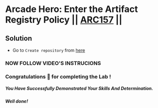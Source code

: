 # Arcade Hero: Enter the Artifact Registry Policy || [ARC157](https://www.cloudskillsboost.google/focuses/89732?parent=catalog) ||

## Solution 

* Go to `Create repository` from [here](https://console.cloud.google.com/artifacts/create-repo?)

### NOW FOLLOW VIDEO'S INSTRUCIONS

### Congratulations 🎉 for completing the Lab !

##### *You Have Successfully Demonstrated Your Skills And Determination.*

#### *Well done!*

